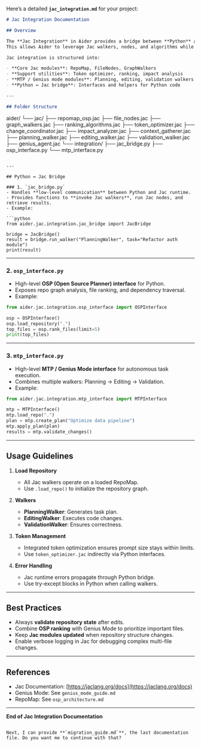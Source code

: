 Here’s a detailed **`jac_integration.md`** for your project:

```markdown
# Jac Integration Documentation

## Overview

The **Jac Integration** in Aider provides a bridge between **Python** and **Jac**, enabling the use of advanced autonomous reasoning, graph-based repository analysis, and multi-step planning.  
This allows Aider to leverage Jac walkers, nodes, and algorithms while maintaining Python-friendly APIs.

Jac integration is structured into:

- **Core Jac modules**: RepoMap, FileNodes, GraphWalkers
- **Support utilities**: Token optimizer, ranking, impact analysis
- **MTP / Genius mode modules**: Planning, editing, validation walkers
- **Python ↔ Jac bridge**: Interfaces and helpers for Python code

---

## Folder Structure

```

aider/
└── jac/
├── repomap\_osp.jac
├── file\_nodes.jac
├── graph\_walkers.jac
├── ranking\_algorithms.jac
├── token\_optimizer.jac
├── change\_coordinator.jac
├── impact\_analyzer.jac
├── context\_gatherer.jac
├── planning\_walker.jac
├── editing\_walker.jac
├── validation\_walker.jac
├── genius\_agent.jac
└── integration/
├── jac\_bridge.py
├── osp\_interface.py
└── mtp\_interface.py

````

---

## Python ↔ Jac Bridge

### 1. `jac_bridge.py`
- Handles **low-level communication** between Python and Jac runtime.
- Provides functions to **invoke Jac walkers**, run Jac nodes, and retrieve results.
- Example:

```python
from aider.jac.integration.jac_bridge import JacBridge

bridge = JacBridge()
result = bridge.run_walker("PlanningWalker", task="Refactor auth module")
print(result)
````

---

### 2. `osp_interface.py`

* High-level **OSP (Open Source Planner) interface** for Python.
* Exposes repo graph analysis, file ranking, and dependency traversal.
* Example:

```python
from aider.jac.integration.osp_interface import OSPInterface

osp = OSPInterface()
osp.load_repository(".")
top_files = osp.rank_files(limit=5)
print(top_files)
```

---

### 3. `mtp_interface.py`

* High-level **MTP / Genius Mode interface** for autonomous task execution.
* Combines multiple walkers: Planning → Editing → Validation.
* Example:

```python
from aider.jac.integration.mtp_interface import MTPInterface

mtp = MTPInterface()
mtp.load_repo(".")
plan = mtp.create_plan("Optimize data pipeline")
mtp.apply_plan(plan)
results = mtp.validate_changes()
```

---

## Usage Guidelines

1. **Load Repository**

   * All Jac walkers operate on a loaded RepoMap.
   * Use `.load_repo()` to initialize the repository graph.

2. **Walkers**

   * **PlanningWalker**: Generates task plan.
   * **EditingWalker**: Executes code changes.
   * **ValidationWalker**: Ensures correctness.

3. **Token Management**

   * Integrated token optimization ensures prompt size stays within limits.
   * Use `token_optimizer.jac` indirectly via Python interfaces.

4. **Error Handling**

   * Jac runtime errors propagate through Python bridge.
   * Use try-except blocks in Python when calling walkers.

---

## Best Practices

* Always **validate repository state** after edits.
* Combine **OSP ranking** with Genius Mode to prioritize important files.
* Keep **Jac modules updated** when repository structure changes.
* Enable verbose logging in Jac for debugging complex multi-file changes.

---

## References

* Jac Documentation: [https://jaclang.org/docs](https://jaclang.org/docs)
* Genius Mode: See `genius_mode_guide.md`
* RepoMap: See `osp_architecture.md`

---

**End of Jac Integration Documentation**

```

Next, I can provide **`migration_guide.md`**, the last documentation file. Do you want me to continue with that?
```
